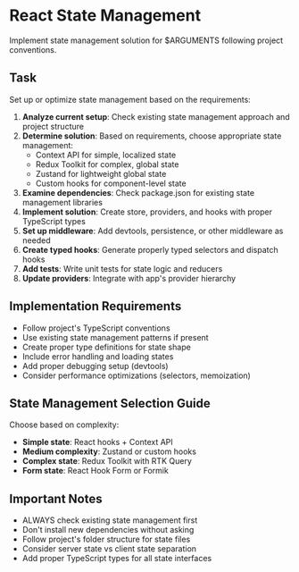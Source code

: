 # React State Management

Implement state management solution for $ARGUMENTS following project conventions.

## Task

Set up or optimize state management based on the requirements:

1. **Analyze current setup**: Check existing state management approach and project structure
2. **Determine solution**: Based on requirements, choose appropriate state management:
   - Context API for simple, localized state
   - Redux Toolkit for complex, global state
   - Zustand for lightweight global state
   - Custom hooks for component-level state
3. **Examine dependencies**: Check package.json for existing state management libraries
4. **Implement solution**: Create store, providers, and hooks with proper TypeScript types
5. **Set up middleware**: Add devtools, persistence, or other middleware as needed
6. **Create typed hooks**: Generate properly typed selectors and dispatch hooks
7. **Add tests**: Write unit tests for state logic and reducers
8. **Update providers**: Integrate with app's provider hierarchy

## Implementation Requirements

- Follow project's TypeScript conventions
- Use existing state management patterns if present
- Create proper type definitions for state shape
- Include error handling and loading states
- Add proper debugging setup (devtools)
- Consider performance optimizations (selectors, memoization)

## State Management Selection Guide

Choose based on complexity:
- **Simple state**: React hooks + Context API
- **Medium complexity**: Zustand or custom hooks
- **Complex state**: Redux Toolkit with RTK Query
- **Form state**: React Hook Form or Formik

## Important Notes

- ALWAYS check existing state management first
- Don't install new dependencies without asking
- Follow project's folder structure for state files
- Consider server state vs client state separation
- Add proper TypeScript types for all state interfaces

